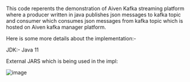 This code reperents the demonstration of Aiven Kafka streaming platform where a producer written in java publishes json messages to kafka topic and consumer which consumes json messages from kafka topic which is hosted on Aiven kafka manager platform.

Here is some more details about the implementation:-

JDK:- Java 11

External JARS which is being used in the impl:

![image](https://user-images.githubusercontent.com/99628441/153796655-1c218f90-0785-4d4f-910d-6b3fa951a101.png)

